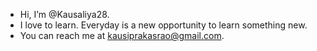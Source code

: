 - Hi, I’m @Kausaliya28.
- I love to learn. Everyday is a new opportunity to learn something new.
- You can reach me at kausiprakasrao@gmail.com.

<!---
Kausaliya28/Kausaliya28 is a ✨ special ✨ repository because its `README.md` (this file) appears on your GitHub profile.
You can click the Preview link to take a look at your changes.
--->

